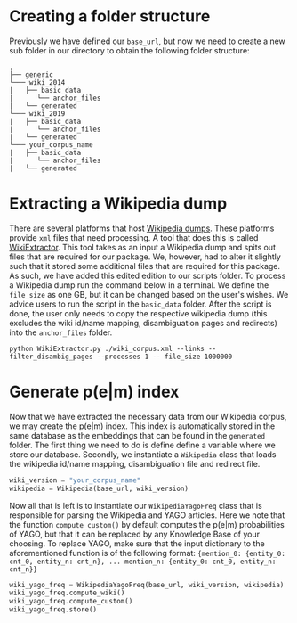 # Creating a folder structure
Previously we have defined our `base_url`, but now we need to create a new sub folder in our directory to obtain 
the following folder structure:

```
.
├── generic
└─── wiki_2014
|   ├── basic_data
|      └── anchor_files
|   └── generated
└─── wiki_2019
|   ├── basic_data
|      └── anchor_files
|   └── generated
└─── your_corpus_name
|   ├── basic_data
|      └── anchor_files
|   └── generated
```
# Extracting a Wikipedia dump
There are several platforms that host [Wikipedia dumps](https://dumps.wikimedia.org/). These platforms provide `xml` files that need processing. 
A tool that does this is called [WikiExtractor](https://github.com/attardi/wikiextractor). This tool takes as an input a
Wikipedia dump and spits out files that are required for our package. We, however, had to alter it slightly such that it 
stored some additional files that are required for this package. As such, we have added this edited edition to our scripts
folder. To process a Wikipedia dump run the command below in a terminal. We define the `file_size` as one GB, but it can
be changed based on the user's wishes. We advice users to run the script in the `basic_data` folder. After the script is
done, the user only needs to copy the respective wikipedia dump (this excludes the wiki id/name mapping, disambiguation pages
and redirects) into the `anchor_files` folder. 

```
python WikiExtractor.py ./wiki_corpus.xml --links --filter_disambig_pages --processes 1 -- file_size 1000000
```

# Generate p(e|m) index
Now that we have extracted the necessary data from our Wikipedia corpus, we may create the p(e|m) index. This index
is automatically stored in the same database as the embeddings that can be found in the `generated` folder. The first
thing we need to do is define define a variable where we store our database. Secondly, we instantiate a `Wikipedia` class
that loads the wikipedia id/name mapping, disambiguation file and redirect file. 

```python
wiki_version = "your_corpus_name"
wikipedia = Wikipedia(base_url, wiki_version)
```

Now all that is left is to instantiate our `WikipediaYagoFreq` class that is responsible for parsing the Wikipedia and
YAGO articles. Here we note that the function `compute_custom()` by default computes the p(e|m) probabilities of
YAGO, but that it can be replaced by any Knowledge Base of your choosing. To replace YAGO, make sure that the input dictionary
to the aforementioned function is of the following format: 
`{mention_0: {entity_0: cnt_0, entity_n: cnt_n}, ... mention_n: {entity_0: cnt_0, entity_n: cnt_n}}`

```python
wiki_yago_freq = WikipediaYagoFreq(base_url, wiki_version, wikipedia)
wiki_yago_freq.compute_wiki()
wiki_yago_freq.compute_custom()
wiki_yago_freq.store()
```